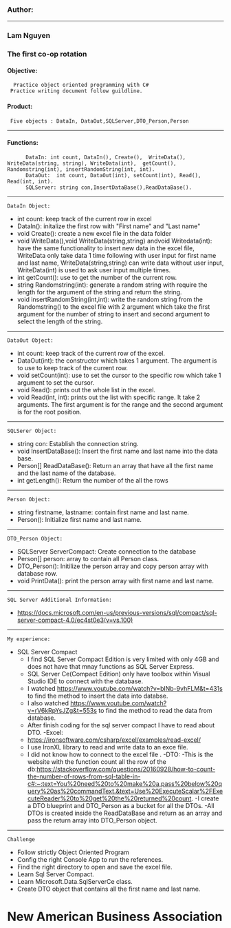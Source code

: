 ### Author:
---------------
###  Lam Nguyen 
###  The first co-op rotation 
####  Objective:
 	  Practice object oriented programming with C#
  	 Practice writing document follow guildline.
 #### Product:
  	 Five objects : DataIn, DataOut,SQLServer,DTO_Person,Person
----------------
#### Functions:
	      DataIn: int count, DataIn(), Create(),  WriteData(), WriteData(string, string), WriteData(int),  getCount(), Randomstring(int), insertRandomString(int, int).
	      DataOut:  int count, DataOut(int), setCount(int), Read(), Read(int, int).
		  SQLServer: string con,InsertDataBase(),ReadDataBase().
----------------------
	DataIn Object: 
 - int count: keep track of the current row in excel
 - DataIn(): initalize the first row with "First name" and "Last name"
 - void Create(): create a new excel file in the data folder
 - void WriteData(),void WriteData(string,string) andvoid  Writedata(int): have the same functionality to insert new data in the excel file, WriteData only take data 1 time following with user input for first name and last name, WriteData(string,string) can write data without user input, WriteData(int) is used to ask user input multiple times.
 - int getCount(): use to get the number of the current row.
 - string Randomstring(int): generate a random string with require the length for the argument of the string and return the string.
 - void insertRandomString(int,int): write the random string from the Randomstring() to the excel file with 2 argument  which take the first argument for the number of string to insert and second argument to select the length of the string.
 ---------------
 	DataOut Object:
-  int count: keep track of the current row of the excel.
- DataOut(int): the constructor which takes 1 argument. The argument is to use to keep track of the current row.
- void setCount(int): use to set the cursor to the specific row which take 1 argument to set the cursor.
- void Read():  prints out the whole list in the excel.
- void Read(int, int): prints out the list with specific range. It take 2 arguments. The first argument is for the range and the second argument is for the root position.
----------
	SQLSerer Object:
- string con: Establish the connection string.
- void InsertDataBase(): Insert the first name and last name into the data base.
- Person[] ReadDataBase(): Return an array that have all the first name and the last name of the database.
- int getLength(): Return the number of the all the rows
----------
	Person Object:
- string firstname, lastname: contain first name and last name.
- Person(): Initialize first name and last name.
------------
	DTO_Person Object:
- SQLServer ServerCompact: Create connection to the database
- Person[] person: array to contain all Person class.
- DTO_Person(): Initilize the person array and copy person array with database row.
- void PrintData(): print the person array with first name and last name.
------------
	SQL Server Additional Information:
- https://docs.microsoft.com/en-us/previous-versions/sql/compact/sql-server-compact-4.0/ec4st0e3(v=vs.100)
----------
	My experience:
- SQL Server Compact
	- I find SQL Server Compact Edition is very limited with only 4GB and does not have that mnay functions as SQL Server Express.
	- SQL Server Ce(Compact Edition) only have toolbox within Visual Studio IDE to connect with the database.
	- I watched https://www.youtube.com/watch?v=blNb-9vhFLM&t=431s to find the method to insert the data into databse.
	- I also watched https://www.youtube.com/watch?v=rV6kRpYsJZg&t=553s to find the method to read the data from database.
	- After finish coding for the sql server compact I have to read about DTO.
-Excel:
	- https://ironsoftware.com/csharp/excel/examples/read-excel/ 
	- I use IronXL library to read and write data to an exce file.
	- I did not know how to connect to the excel file .
-DTO:
	-This is the website with the function count all the row of the db:https://stackoverflow.com/questions/20160928/how-to-count-the-number-of-rows-from-sql-table-in-c#:~:text=You%20need%20to%20make%20a,pass%20below%20query%20as%20commandText.&text=Use%20ExecuteScalar%2FExecuteReader%20to%20get%20the%20returned%20count.
	-I create a DTO blueprint and DTO_Person as a bucket for all the DTOs.
	-All DTOs is created inside the ReadDataBase and return as an array and pass the return array into DTO_Person object.


-----------
	Challenge
   - Follow strictly Object Oriented Program
   - Config the right Console App to run the references.
   - Find the right directory to open and save the excel file.
   - Learn Sql Server Compact.
   - Learn Microsoft.Data.SqlServerCe class.
   - Create DTO object that contains all the first name and last name.
# New American Business Association

